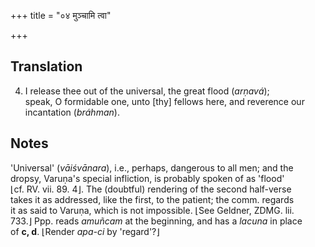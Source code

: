 +++
title = "०४ मुञ्चामि त्वा"

+++
## Translation
4. I release thee out of the universal, the great flood (*arṇavá*);  
speak, O formidable one, unto \[thy\] fellows here, and reverence our  
incantation (*bráhman*).

## Notes
'Universal' (*vāiśvānara*), i.e., perhaps, dangerous to all men; and the  
dropsy, Varuṇa's special infliction, is probably spoken of as 'flood'  
⌊cf. RV. vii. 89. 4⌋. The (doubtful) rendering of the second half-verse  
takes it as addressed, like the first, to the patient; the comm. regards  
it as said to Varuṇa, which is not impossible. ⌊See Geldner, ZDMG. lii.  
733.⌋ Ppp. reads *amuñcam* at the beginning, and has a *lacuna* in place  
of **c, d**. ⌊Render *apa-ci* by 'regard'?⌋
